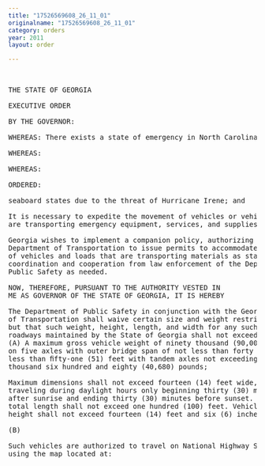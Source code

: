 ```yaml
---
title: "17526569608_26_11_01"
originalname: "17526569608_26_11_01"
category: orders
year: 2011
layout: order

---
```

<pre>
   

THE STATE OF GEORGIA

EXECUTIVE ORDER

BY THE GOVERNOR:

WHEREAS: There exists a state of emergency in North Carolina, Virginia and other eastern

WHEREAS:

WHEREAS:

ORDERED:

seaboard states due to the threat of Hurricane Irene; and

It is necessary to expedite the movement of vehicles or vehicles and loads that
are transporting emergency equipment, services, and supplies; and

Georgia wishes to implement a companion policy, authorizing the Georgia
Department of Transportation to issue permits to accommodate the movement
of vehicles and loads that are transporting materials as stated above, with
coordination and cooperation from law enforcement of the Department of
Public Safety as needed.

NOW, THEREFORE, PURSUANT TO THE AUTHORITY VESTED IN
ME AS GOVERNOR OF THE STATE OF GEORGIA, IT IS HEREBY

The Department of Public Safety in conjunction with the Georgia Department
of Transportation shall waive certain size and weight restrictions and penalties
but that such weight, height, length, and width for any such vehicle on
roadways maintained by the State of Georgia shall not exceed the following:
(A) A maximum gross vehicle weight of ninety thousand (90,000) pounds
on five axles with outer bridge span of not less than forty (40) feet but
less than ﬁfty-one (51) feet with tandem axles not exceeding forty
thousand six hundred and eighty (40,680) pounds;

Maximum dimensions shall not exceed fourteen (14) feet wide,
traveling during daylight hours only beginning thirty (30) minutes
after sunrise and ending thirty (30) minutes before sunset. Vehicle’s
total length shall not exceed one hundred (100) feet. Vehicle’s total
height shall not exceed fourteen (14) feet and six (6) inches.

(B)

Such vehicles are authorized to travel on National Highway System (NHS) routes as identified
using the map located at:

</pre>
